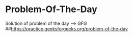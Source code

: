 # Problem-Of-The-Day
Solution of problem of the day -->  GFG
##https://practice.geeksforgeeks.org/problem-of-the-day
